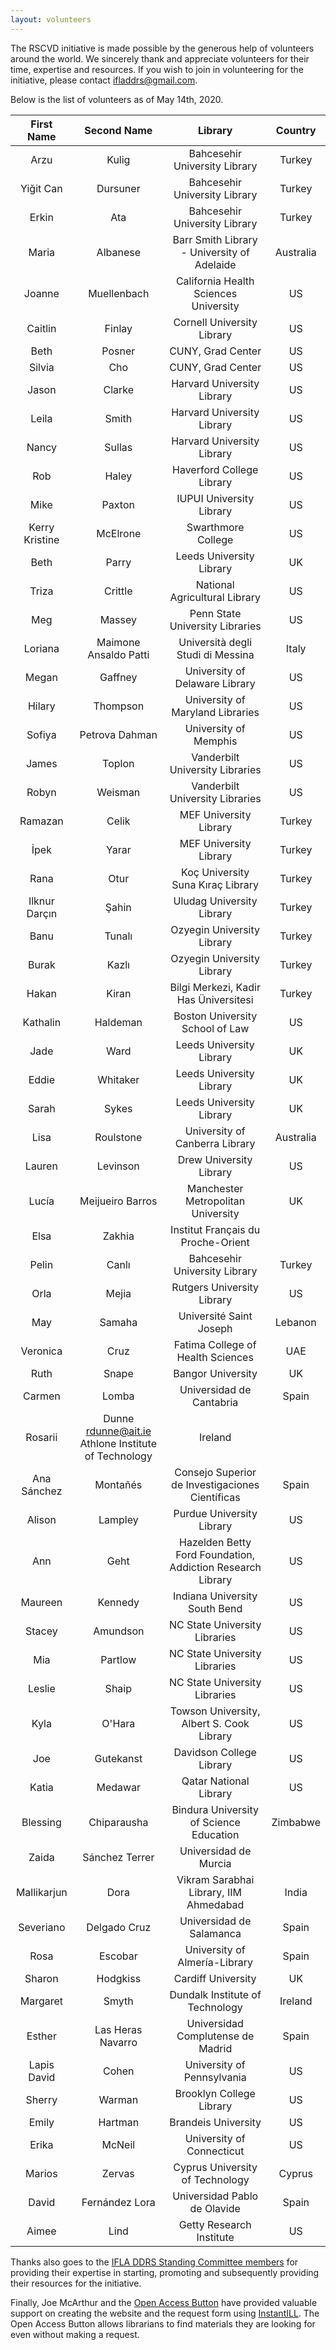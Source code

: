```yaml
---
layout: volunteers
---
```


The RSCVD initiative is made possible by the generous help of volunteers around the world. We sincerely thank and appreciate volunteers for their time, expertise and resources. If you wish to join in volunteering for the initiative, please contact [ifladdrs@gmail.com](mailto:ifladdrs@gmail.com).

Below is the list of volunteers as of May 14th, 2020.

**First Name**|**Second Name**|**Library**|**Country**
:-----:|:-----:|:-----:|:-----:
Arzu|Kulig|Bahcesehir University Library|Turkey
Yiğit Can|Dursuner|Bahcesehir University Library|Turkey
Erkin|Ata|Bahcesehir University Library|Turkey
Maria|Albanese|Barr Smith Library - University of Adelaide|Australia
Joanne|Muellenbach|California Health Sciences University|US
Caitlin|Finlay|Cornell University Library|US
Beth|Posner|CUNY, Grad Center|US
Silvia|Cho|CUNY, Grad Center|US
Jason|Clarke|Harvard University Library|US
Leila|Smith|Harvard University Library|US
Nancy|Sullas|Harvard University Library|US
Rob|Haley|Haverford College Library|US
Mike|Paxton|IUPUI University Library|US
Kerry Kristine|McElrone|Swarthmore College|US
Beth|Parry|Leeds University Library|UK
Triza|Crittle|National Agricultural Library|US
Meg|Massey|Penn State University Libraries|US
Loriana|Maimone Ansaldo Patti|Università degli Studi di Messina|Italy
Megan|Gaffney|University of Delaware Library|US
Hilary|Thompson|University of Maryland Libraries|US
Sofiya|Petrova Dahman|University of Memphis|US
James|Toplon|Vanderbilt University Libraries|US
Robyn|Weisman|Vanderbilt University Libraries|US
Ramazan|Celik|MEF University Library|Turkey
İpek|Yarar|MEF University Library|Turkey
Rana|Otur|Koç University Suna Kıraç Library|Turkey
Ilknur Darçın|Şahin|Uludag University Library|Turkey
Banu|Tunalı|Ozyegin University Library|Turkey
Burak|Kazlı|Ozyegin University Library|Turkey
Hakan|Kiran|Bilgi Merkezi, Kadir Has Üniversitesi|Turkey
Kathalin|Haldeman|Boston University School of Law|US
Jade|Ward|Leeds University Library|UK
Eddie|Whitaker|Leeds University Library|UK
Sarah|Sykes|Leeds University Library|UK
Lisa|Roulstone|University of Canberra Library|Australia
Lauren|Levinson|Drew University Library|US
Lucía|Meijueiro Barros|Manchester Metropolitan University|UK
Elsa|Zakhia|Institut Français du Proche-Orient|
Pelin|Canlı|Bahcesehir University Library|Turkey
Orla|Mejia|Rutgers University Library|US
May|Samaha|Université Saint Joseph|Lebanon
Veronica|Cruz|Fatima College of Health Sciences|UAE
Ruth|Snape|Bangor University|UK
Carmen|Lomba|Universidad de Cantabria|Spain
Rosarii|Dunne	rdunne@ait.ie	Athlone Institute of Technology|Ireland
Ana	Sánchez|Montañés|Consejo Superior de Investigaciones Científicas|Spain
Alison|Lampley|Purdue University Library|US
Ann|Geht|Hazelden Betty Ford Foundation, Addiction Research Library|US
Maureen|Kennedy|Indiana University South Bend|US
Stacey|Amundson|NC State University Libraries|US
Mia|Partlow|NC State University Libraries|US
Leslie|Shaip|NC State University Libraries|US
Kyla|O'Hara|Towson University, Albert S. Cook Library|US
Joe|Gutekanst|Davidson College Library|US
Katia|Medawar|Qatar National Library|US
Blessing|Chiparausha|Bindura University of Science Education|Zimbabwe
Zaida|Sánchez Terrer|Universidad de Murcia|
Mallikarjun|Dora|Vikram Sarabhai Library, IIM Ahmedabad|India
Severiano|Delgado Cruz|Universidad de Salamanca|Spain
Rosa|Escobar|University of Almería-Library|Spain
Sharon|Hodgkiss|Cardiff University|UK
Margaret|Smyth|Dundalk Institute of Technology|Ireland
Esther|Las Heras Navarro|Universidad Complutense de Madrid|Spain
Lapis David|Cohen|University of Pennsylvania|US
Sherry|Warman|Brooklyn College Library|US
Emily|Hartman|Brandeis University|US
Erika|McNeil|University of Connecticut|US
Marios|Zervas|Cyprus University of Technology|Cyprus
David|Fernández Lora|Universidad Pablo de Olavide|Spain
Aimee|Lind|Getty Research Institute|US

Thanks also goes to the [IFLA DDRS Standing Committee members](https://www.ifla.org/standing-committee/15) for providing their expertise in starting, promoting and subsequently providing their resources for the initiative.

Finally, Joe McArthur and the [Open Access Button](https://openaccessbutton.org) have provided valuable support on creating the website and the request form using [InstantILL](htttps://instantill.org). The Open Access Button allows librarians to find materials they are looking for even without making a request.
